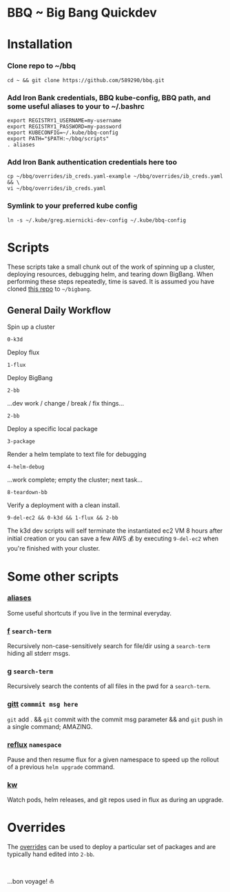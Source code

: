 # BBQ ~ Big Bang Quickdev

# Installation

### Clone repo to ~/bbq
```
cd ~ && git clone https://github.com/589290/bbq.git
```
### Add Iron Bank credentials, BBQ kube-config, BBQ path, and some useful aliases to your to ~/.bashrc
```
export REGISTRY1_USERNAME=my-username
export REGISTRY1_PASSWORD=my-password
export KUBECONFIG=~/.kube/bbq-config
export PATH="$PATH:~/bbq/scripts"
. aliases
```
### Add Iron Bank authentication credentials here too
```
cp ~/bbq/overrides/ib_creds.yaml-example ~/bbq/overrides/ib_creds.yaml && \
vi ~/bbq/overrides/ib_creds.yaml
```
### Symlink to your preferred kube config
```
ln -s ~/.kube/greg.miernicki-dev-config ~/.kube/bbq-config
```
# Scripts

These scripts take a small chunk out of the work of spinning up a cluster, deploying resources, debugging helm, and tearing down BigBang. When performing these steps repeatedly, time is saved. It is assumed you have cloned [this repo](https://repo1.dso.mil/platform-one/big-bang/bigbang) to `~/bigbang`.
  
## General Daily Workflow  
  
Spin up a cluster  
```
0-k3d
```
  
Deploy flux  
```
1-flux
```

Deploy BigBang  
```
2-bb
```
  
...dev work / change / break / fix things...  
```  
2-bb
```

Deploy a specific local package  
```
3-package
```

Render a helm template to text file for debugging  
```
4-helm-debug
```
  
...work complete; empty the cluster; next task...
```
8-teardown-bb
```
  
Verify a deployment with a clean install.  
  
```
9-del-ec2 && 0-k3d && 1-flux && 2-bb
```

The k3d dev scripts will self terminate the instantiated ec2 VM 8 hours after initial creation or you can save a few AWS 💰 by executing `9-del-ec2` when you're finished with your cluster.  
  
# Some other scripts

### [aliases](scripts/aliases) 
Some useful shortcuts if you live in the terminal everyday.

### [f](scripts/f) `search-term` 
Recursively non-case-sensitively search for file/dir using a `search-term` hiding all stderr msgs.

### [g](scripts/g) `search-term` 
Recursively search the contents of all files in the pwd for a `search-term`.

### [gitt](scripts/gitt) `commmit msg here`
`git` add . && `git` commit with the commit msg parameter && and `git` push in a single command; AMAZING.    
  
### [reflux](scripts/reflux) `namespace` 
Pause and then resume flux for a given namespace to speed up the rollout of a previous `helm upgrade` command.  

### [kw](scripts/kw) 
Watch pods, helm releases, and git repos used in flux as during an upgrade.  

 
# Overrides

The [overrides](overrides) can be used to deploy a particular set of packages and are typically hand edited into `2-bb`.
  

#  
...bon voyage! ⛵
